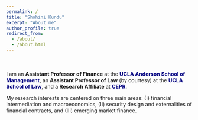 ```yaml
---
permalink: /
title: "Shohini Kundu"
excerpt: "About me"
author_profile: true
redirect_from: 
  - /about/
  - /about.html
---
```

<br/><br/>
I am an **Assistant Professor of Finance** at the <a href="https://www.anderson.ucla.edu/" style="color:rgb(0, 0, 128); text-decoration: none;">**UCLA Anderson School of Management**</a>, an **Assistant Professor of Law** (by courtesy) at the <a href="https://law.ucla.edu/" style="color:rgb(0, 0, 128); text-decoration: none;">**UCLA School of Law**</a>, and a **Research Affiliate** at <a href="https://cepr.org/" style="color:rgb(0, 0, 128); text-decoration: none;">**CEPR**</a>. 

My research interests are centered on three main areas: (I) financial intermediation and macroeconomics, (II) security design and externalities of financial contracts, and (III) emerging market finance.
